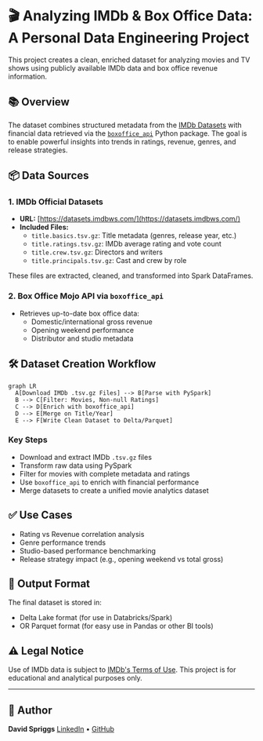 # 🎬 Analyzing IMDb & Box Office Data: A Personal Data Engineering Project

This project creates a clean, enriched dataset for analyzing movies and TV shows using publicly available IMDb data and box office revenue information.

## 📚 Overview

The dataset combines structured metadata from the [IMDb Datasets](https://datasets.imdbws.com/) with financial data retrieved via the [`boxoffice_api`](https://pypi.org/project/boxoffice-api/) Python package. The goal is to enable powerful insights into trends in ratings, revenue, genres, and release strategies.

## 📦 Data Sources

### 1. IMDb Official Datasets
- **URL:** [https://datasets.imdbws.com/](https://datasets.imdbws.com/)
- **Included Files:**
  - `title.basics.tsv.gz`: Title metadata (genres, release year, etc.)
  - `title.ratings.tsv.gz`: IMDb average rating and vote count
  - `title.crew.tsv.gz`: Directors and writers
  - `title.principals.tsv.gz`: Cast and crew by role

These files are extracted, cleaned, and transformed into Spark DataFrames.

### 2. Box Office Mojo API via `boxoffice_api`
- Retrieves up-to-date box office data:
  - Domestic/international gross revenue
  - Opening weekend performance
  - Distributor and studio metadata

## 🛠️ Dataset Creation Workflow

```mermaid
graph LR
  A[Download IMDb .tsv.gz Files] --> B[Parse with PySpark]
  B --> C[Filter: Movies, Non-null Ratings]
  C --> D[Enrich with boxoffice_api]
  D --> E[Merge on Title/Year]
  E --> F[Write Clean Dataset to Delta/Parquet]
````

### Key Steps

* Download and extract IMDb `.tsv.gz` files
* Transform raw data using PySpark
* Filter for movies with complete metadata and ratings
* Use `boxoffice_api` to enrich with financial performance
* Merge datasets to create a unified movie analytics dataset

## ✅ Use Cases

* Rating vs Revenue correlation analysis
* Genre performance trends
* Studio-based performance benchmarking
* Release strategy impact (e.g., opening weekend vs total gross)

## 📂 Output Format

The final dataset is stored in:

* Delta Lake format (for use in Databricks/Spark)
* OR Parquet format (for easy use in Pandas or other BI tools)

## ⚠️ Legal Notice

Use of IMDb data is subject to [IMDb's Terms of Use](https://www.imdb.com/conditions). This project is for educational and analytical purposes only.

---

## 🧠 Author

**David Spriggs**
[LinkedIn](https://www.linkedin.com/in/davidspriggs) • [GitHub](https://github.com/dspriggs-ds)


